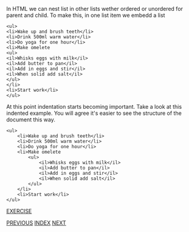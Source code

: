 In HTML we can nest list in other lists wether ordered or unordered for parent and child. To make this, in one list item we embedd a list

```
<ul>
<li>Wake up and brush teeth</li>
<li>Drink 500ml warm water</li>
<li>Do yoga for one hour</li>
<li>Make omelete
<ul>
<il>Whisks eggs with milk</il>
<il>Add butter to pan</il>
<il>Add in eggs and stir</il>
<il>When solid add salt</il>
</ul>
</li>
<li>Start work</li>
</ul>
```

At this point indentation starts becoming important. Take a look at this indented example. You will agree it's easier to see the structure of the document this way.

```
<ul>
	<li>Wake up and brush teeth</li>
	<li>Drink 500ml warm water</li>
	<li>Do yoga for one hour</li>
	<li>Make omelete
		<ul>
			<il>Whisks eggs with milk</il>
			<il>Add butter to pan</il>
			<il>Add in eggs and stir</il>
			<il>When solid add salt</il>
		</ul>
	</li>
	<li>Start work</li>
</ul>
```

[EXERCISE](/03%20Intermediate%20HTML/3.1%20Nesting%20and%20Indentation/index.html)

[PREVIOUS](/03%20Intermediate%20HTML/3.0%20The%20List%20Elements.md) [INDEX](/README.md) [NEXT](/03%20Intermediate%20HTML/3.2%20Anchor%20Element.md)